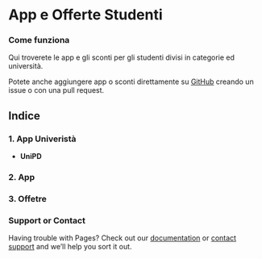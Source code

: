 # App e Offerte Studenti
### Come funziona
Qui troverete le app e gli sconti per gli studenti divisi in categorie ed università.

Potete anche aggiungere app o sconti direttamente su  [GitHub](https://github.com/binc0/scontistudenti) creando un issue o con una pull request.


## Indice
### 1. App Univeristà
- **UniPD**
### 2. App

### 3. Offetre


### Support or Contact

Having trouble with Pages? Check out our [documentation](https://help.github.com/categories/github-pages-basics/) or [contact support](https://github.com/contact) and we’ll help you sort it out.
